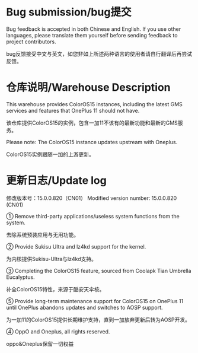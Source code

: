 # Bug submission/bug提交

Bug feedback is accepted in both Chinese and English. If you use other languages, please translate them yourself before sending feedback to project contributors.

  bug反馈接受中文与英文，如您非如上所述两种语言的使用者请自行翻译后再尝试反馈。


# 仓库说明/Warehouse Description

This warehouse provides ColorOS15 instances, including the latest GMS services and features that OnePlus 11 should not have.

  该仓库提供ColorOS15的实例，包含一加11不该有的最新功能和最新的GMS服务。

Please note: The ColorOS15 instance updates upstream with Oneplus. 

  ColorOS15实例跟随一加的上游更新。

# 更新日志/Update log

修改版本号：15.0.0.820（CN01）
Modified version number: 15.0.0.820 (CN01)

① Remove third-party applications/useless system functions from the system.

  去除系统预装应用与无用功能。

② Provide Sukisu Ultra and lz4kd support for the kernel.

  为内核提供Sukisu-Ultra与lz4kd支持。

③ Completing the ColorOS15 feature, sourced from Coolapk Tian Umbrella Eucalyptus.

  补全ColorOS15特性，来源于酷安天伞桉。

⑤ Provide long-term maintenance support for ColorOS15 on OnePlus 11 until OnePlus abandons updates and switches to AOSP support.

  为一加11的ColorOS15提供长期维护支持，直到一加放弃更新后转为AOSP开发。

④ OppO and Oneplus, all rights reserved.

  oppo&Oneplus保留一切权益